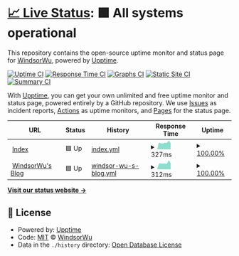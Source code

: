 # [📈 Live Status](https://status.nekolin.top): <!--live status--> **🟩 All systems operational**

This repository contains the open-source uptime monitor and status page for [WindsorWu](www.nekolin.top), powered by [Upptime](https://github.com/upptime/upptime).

[![Uptime CI](https://github.com/WindsorWu/uptimemonitor.github.io/workflows/Uptime%20CI/badge.svg)](https://github.com/WindsorWu/uptimemonitor.github.io/actions?query=workflow%3A%22Uptime+CI%22)
[![Response Time CI](https://github.com/WindsorWu/uptimemonitor.github.io/workflows/Response%20Time%20CI/badge.svg)](https://github.com/WindsorWu/uptimemonitor.github.io/actions?query=workflow%3A%22Response+Time+CI%22)
[![Graphs CI](https://github.com/WindsorWu/uptimemonitor.github.io/workflows/Graphs%20CI/badge.svg)](https://github.com/WindsorWu/uptimemonitor.github.io/actions?query=workflow%3A%22Graphs+CI%22)
[![Static Site CI](https://github.com/WindsorWu/uptimemonitor.github.io/workflows/Static%20Site%20CI/badge.svg)](https://github.com/WindsorWu/uptimemonitor.github.io/actions?query=workflow%3A%22Static+Site+CI%22)
[![Summary CI](https://github.com/WindsorWu/uptimemonitor.github.io/workflows/Summary%20CI/badge.svg)](https://github.com/WindsorWu/uptimemonitor.github.io/actions?query=workflow%3A%22Summary+CI%22)

With [Upptime](https://upptime.js.org), you can get your own unlimited and free uptime monitor and status page, powered entirely by a GitHub repository. We use [Issues](https://github.com/WindsorWu/uptimemonitor.github.io/issues) as incident reports, [Actions](https://github.com/WindsorWu/uptimemonitor.github.io/actions) as uptime monitors, and [Pages](https://status.nekolin.top) for the status page.

<!--start: status pages-->
<!-- This summary is generated by Upptime (https://github.com/upptime/upptime) -->
<!-- Do not edit this manually, your changes will be overwritten -->
<!-- prettier-ignore -->
| URL | Status | History | Response Time | Uptime |
| --- | ------ | ------- | ------------- | ------ |
| <img alt="" src="https://icons.duckduckgo.com/ip3/nekolin.top.ico" height="13"> [Index](https://nekolin.top) | 🟩 Up | [index.yml](https://github.com/WindsorWu/uptimemonitor.github.io/commits/HEAD/history/index.yml) | <details><summary><img alt="Response time graph" src="./graphs/index/response-time-week.png" height="20"> 327ms</summary><br><a href="https://status.nekolin.top/history/index"><img alt="Response time 357" src="https://img.shields.io/endpoint?url=https%3A%2F%2Fraw.githubusercontent.com%2FWindsorWu%2Fuptimemonitor.github.io%2FHEAD%2Fapi%2Findex%2Fresponse-time.json"></a><br><a href="https://status.nekolin.top/history/index"><img alt="24-hour response time 320" src="https://img.shields.io/endpoint?url=https%3A%2F%2Fraw.githubusercontent.com%2FWindsorWu%2Fuptimemonitor.github.io%2FHEAD%2Fapi%2Findex%2Fresponse-time-day.json"></a><br><a href="https://status.nekolin.top/history/index"><img alt="7-day response time 327" src="https://img.shields.io/endpoint?url=https%3A%2F%2Fraw.githubusercontent.com%2FWindsorWu%2Fuptimemonitor.github.io%2FHEAD%2Fapi%2Findex%2Fresponse-time-week.json"></a><br><a href="https://status.nekolin.top/history/index"><img alt="30-day response time 332" src="https://img.shields.io/endpoint?url=https%3A%2F%2Fraw.githubusercontent.com%2FWindsorWu%2Fuptimemonitor.github.io%2FHEAD%2Fapi%2Findex%2Fresponse-time-month.json"></a><br><a href="https://status.nekolin.top/history/index"><img alt="1-year response time 336" src="https://img.shields.io/endpoint?url=https%3A%2F%2Fraw.githubusercontent.com%2FWindsorWu%2Fuptimemonitor.github.io%2FHEAD%2Fapi%2Findex%2Fresponse-time-year.json"></a></details> | <details><summary><a href="https://status.nekolin.top/history/index">100.00%</a></summary><a href="https://status.nekolin.top/history/index"><img alt="All-time uptime 100.00%" src="https://img.shields.io/endpoint?url=https%3A%2F%2Fraw.githubusercontent.com%2FWindsorWu%2Fuptimemonitor.github.io%2FHEAD%2Fapi%2Findex%2Fuptime.json"></a><br><a href="https://status.nekolin.top/history/index"><img alt="24-hour uptime 100.00%" src="https://img.shields.io/endpoint?url=https%3A%2F%2Fraw.githubusercontent.com%2FWindsorWu%2Fuptimemonitor.github.io%2FHEAD%2Fapi%2Findex%2Fuptime-day.json"></a><br><a href="https://status.nekolin.top/history/index"><img alt="7-day uptime 100.00%" src="https://img.shields.io/endpoint?url=https%3A%2F%2Fraw.githubusercontent.com%2FWindsorWu%2Fuptimemonitor.github.io%2FHEAD%2Fapi%2Findex%2Fuptime-week.json"></a><br><a href="https://status.nekolin.top/history/index"><img alt="30-day uptime 100.00%" src="https://img.shields.io/endpoint?url=https%3A%2F%2Fraw.githubusercontent.com%2FWindsorWu%2Fuptimemonitor.github.io%2FHEAD%2Fapi%2Findex%2Fuptime-month.json"></a><br><a href="https://status.nekolin.top/history/index"><img alt="1-year uptime 100.00%" src="https://img.shields.io/endpoint?url=https%3A%2F%2Fraw.githubusercontent.com%2FWindsorWu%2Fuptimemonitor.github.io%2FHEAD%2Fapi%2Findex%2Fuptime-year.json"></a></details>
| <img alt="" src="https://raw.githubusercontentS.com/WindsorWu/WindsorWu.github.io/master/img/icon.png" height="13"> [WindsorWu's Blog](https://blog.nekolin.top) | 🟩 Up | [windsor-wu-s-blog.yml](https://github.com/WindsorWu/uptimemonitor.github.io/commits/HEAD/history/windsor-wu-s-blog.yml) | <details><summary><img alt="Response time graph" src="./graphs/windsor-wu-s-blog/response-time-week.png" height="20"> 312ms</summary><br><a href="https://status.nekolin.top/history/windsor-wu-s-blog"><img alt="Response time 316" src="https://img.shields.io/endpoint?url=https%3A%2F%2Fraw.githubusercontent.com%2FWindsorWu%2Fuptimemonitor.github.io%2FHEAD%2Fapi%2Fwindsor-wu-s-blog%2Fresponse-time.json"></a><br><a href="https://status.nekolin.top/history/windsor-wu-s-blog"><img alt="24-hour response time 306" src="https://img.shields.io/endpoint?url=https%3A%2F%2Fraw.githubusercontent.com%2FWindsorWu%2Fuptimemonitor.github.io%2FHEAD%2Fapi%2Fwindsor-wu-s-blog%2Fresponse-time-day.json"></a><br><a href="https://status.nekolin.top/history/windsor-wu-s-blog"><img alt="7-day response time 312" src="https://img.shields.io/endpoint?url=https%3A%2F%2Fraw.githubusercontent.com%2FWindsorWu%2Fuptimemonitor.github.io%2FHEAD%2Fapi%2Fwindsor-wu-s-blog%2Fresponse-time-week.json"></a><br><a href="https://status.nekolin.top/history/windsor-wu-s-blog"><img alt="30-day response time 319" src="https://img.shields.io/endpoint?url=https%3A%2F%2Fraw.githubusercontent.com%2FWindsorWu%2Fuptimemonitor.github.io%2FHEAD%2Fapi%2Fwindsor-wu-s-blog%2Fresponse-time-month.json"></a><br><a href="https://status.nekolin.top/history/windsor-wu-s-blog"><img alt="1-year response time 310" src="https://img.shields.io/endpoint?url=https%3A%2F%2Fraw.githubusercontent.com%2FWindsorWu%2Fuptimemonitor.github.io%2FHEAD%2Fapi%2Fwindsor-wu-s-blog%2Fresponse-time-year.json"></a></details> | <details><summary><a href="https://status.nekolin.top/history/windsor-wu-s-blog">100.00%</a></summary><a href="https://status.nekolin.top/history/windsor-wu-s-blog"><img alt="All-time uptime 100.00%" src="https://img.shields.io/endpoint?url=https%3A%2F%2Fraw.githubusercontent.com%2FWindsorWu%2Fuptimemonitor.github.io%2FHEAD%2Fapi%2Fwindsor-wu-s-blog%2Fuptime.json"></a><br><a href="https://status.nekolin.top/history/windsor-wu-s-blog"><img alt="24-hour uptime 100.00%" src="https://img.shields.io/endpoint?url=https%3A%2F%2Fraw.githubusercontent.com%2FWindsorWu%2Fuptimemonitor.github.io%2FHEAD%2Fapi%2Fwindsor-wu-s-blog%2Fuptime-day.json"></a><br><a href="https://status.nekolin.top/history/windsor-wu-s-blog"><img alt="7-day uptime 100.00%" src="https://img.shields.io/endpoint?url=https%3A%2F%2Fraw.githubusercontent.com%2FWindsorWu%2Fuptimemonitor.github.io%2FHEAD%2Fapi%2Fwindsor-wu-s-blog%2Fuptime-week.json"></a><br><a href="https://status.nekolin.top/history/windsor-wu-s-blog"><img alt="30-day uptime 100.00%" src="https://img.shields.io/endpoint?url=https%3A%2F%2Fraw.githubusercontent.com%2FWindsorWu%2Fuptimemonitor.github.io%2FHEAD%2Fapi%2Fwindsor-wu-s-blog%2Fuptime-month.json"></a><br><a href="https://status.nekolin.top/history/windsor-wu-s-blog"><img alt="1-year uptime 100.00%" src="https://img.shields.io/endpoint?url=https%3A%2F%2Fraw.githubusercontent.com%2FWindsorWu%2Fuptimemonitor.github.io%2FHEAD%2Fapi%2Fwindsor-wu-s-blog%2Fuptime-year.json"></a></details>

<!--end: status pages-->

[**Visit our status website →**](https://status.nekolin.top)

## 📄 License

- Powered by: [Upptime](https://github.com/upptime/upptime)
- Code: [MIT](./LICENSE) © [WindsorWu](www.nekolin.top)
- Data in the `./history` directory: [Open Database License](https://opendatacommons.org/licenses/odbl/1-0/)
